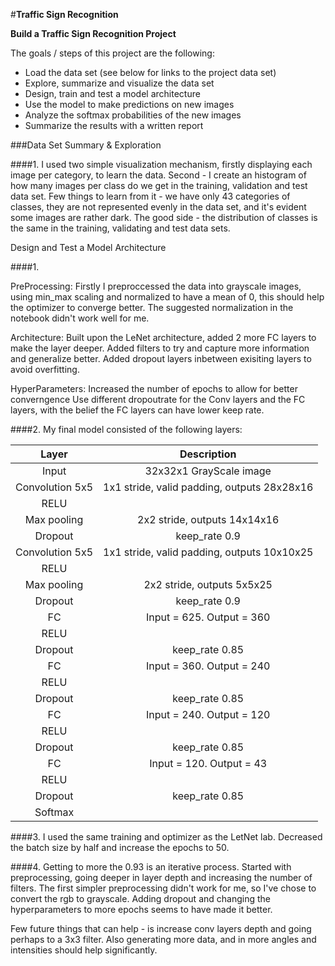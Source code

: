 #**Traffic Sign Recognition** 

**Build a Traffic Sign Recognition Project**

The goals / steps of this project are the following:
* Load the data set (see below for links to the project data set)
* Explore, summarize and visualize the data set
* Design, train and test a model architecture
* Use the model to make predictions on new images
* Analyze the softmax probabilities of the new images
* Summarize the results with a written report

###Data Set Summary & Exploration

####1. 
I used two simple visualization mechanism, firstly displaying each image per category, to learn the data.
Second - I create an histogram of how many images per class do we get in the training, validation and test data set.
Few things to learn from it - we have only 43 categories of classes, they are not represented evenly in the data set, and it's evident some images are rather dark. The good side - the distribution of classes is the same in the training, validating and test data sets.

Design and Test a Model Architecture

####1. 

PreProcessing:
  Firstly I preproccessed the data into grayscale images, using min_max scaling and normalized to have a mean of 0, this should help the   optimizer to converge better.
  The suggested normalization in the notebook didn't work well for me.


Architecture:
  Built upon the LeNet architecture, added 2 more FC layers to make the layer deeper.
  Added filters to try and capture more information and generalize better. 
  Added dropout layers inbetween exisiting layers to avoid overfitting.


HyperParameters:
  Increased the number of epochs to allow for better converngence 
  Use different dropoutrate for the Conv layers and the FC layers, with the belief the FC layers can have lower keep rate.

####2. 
My final model consisted of the following layers:

| Layer         		|     Description	        					| 
|:---------------------:|:---------------------------------------------:| 
| Input         		| 32x32x1 GrayScale image   							| 
| Convolution 5x5     	| 1x1 stride, valid padding, outputs 28x28x16 	|
| RELU					|												|
| Max pooling	      	| 2x2 stride,  outputs 14x14x16 				|
| Dropout	      	| keep_rate 0.9				|
| Convolution 5x5	    |  1x1 stride, valid padding, outputs 10x10x25      									|
| RELU		|         									|
| Max pooling					| 2x2 stride,  outputs 5x5x25         									|
| Dropout	      	| keep_rate 0.9				|
|		FC				|					Input = 625. Output = 360							|
|		RELU			|												|
| Dropout	      	| keep_rate 0.85				|
|		FC				|					Input = 360. Output = 240							|
|		RELU			|												|
| Dropout	      	| keep_rate 0.85				|
|		FC				|					Input = 240. Output = 120							|
|		RELU			|												|
| Dropout	      	| keep_rate 0.85				|
|		FC				|					Input = 120. Output = 43							|
|		RELU			|												|
| Dropout	      	| keep_rate 0.85				|
| Softmax	      	|			|
 


####3. 
I used the same training and optimizer as the LetNet lab. Decreased the batch size by half and increase the epochs to 50. 

####4.
Getting to more the 0.93 is an iterative process.
Started with preprocessing, going deeper in layer depth and increasing the number of filters.
The first simpler preprocessing didn't work for me, so I've chose to convert the rgb to grayscale.
Adding dropout and changing the hyperparameters to more epochs seems to have made it better.

Few future things that can help - is increase conv layers depth and going perhaps to a 3x3 filter. Also generating more data, and in more angles and intensities should help significantly. 


